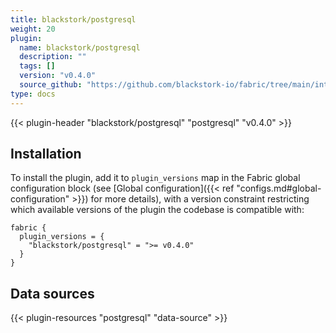 ```yaml
---
title: blackstork/postgresql
weight: 20
plugin:
  name: blackstork/postgresql
  description: ""
  tags: []
  version: "v0.4.0"
  source_github: "https://github.com/blackstork-io/fabric/tree/main/internal/postgresql/"
type: docs
---
```


{{< plugin-header "blackstork/postgresql" "postgresql" "v0.4.0" >}}

## Installation

To install the plugin, add it to `plugin_versions` map in the Fabric global configuration block (see [Global configuration]({{< ref "configs.md#global-configuration" >}}) for more details), with a version constraint restricting which available versions of the plugin the codebase is compatible with:

```hcl
fabric {
  plugin_versions = {
    "blackstork/postgresql" = ">= v0.4.0"
  }
}
```


## Data sources

{{< plugin-resources "postgresql" "data-source" >}}
